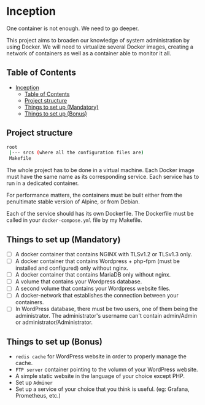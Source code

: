 # Inception

One container is not enough. We need to go deeper.

This project aims to broaden our knowledge of system administration by using Docker. We will need to virtualize several Docker images, creating a network of containers as well as a container able to monitor it all.

## Table of Contents

- [Inception](#inception)
  - [Table of Contents](#table-of-contents)
  - [Project structure](#project-structure)
  - [Things to set up (Mandatory)](#things-to-set-up-mandatory)
  - [Things to set up (Bonus)](#things-to-set-up-bonus)

## Project structure

```bash
root
 |--- srcs (where all the configuration files are)
 Makefile 
```

The whole project has to be done in a virtual machine. Each Docker image must have the same name as its corresponding service. Each service has to run in a dedicated container.

For performance matters, the containers must be built either from the penultimate stable version of Alpine, or from Debian.

Each of the service should has its own Dockerfile. The Dockerfile must be called in your `docker-compose.yml` file by my Makefile.

## Things to set up (Mandatory)

- [ ] A docker container that contains NGINX with TLSv1.2 or TLSv1.3 only.
- [ ] A docker container that contains Wordpress + php-fpm (must be installed and configured) only without nginx.
- [ ] A docker container that contains MariaDB only without nginx.
- [ ] A volume that contains your Wordpress database.
- [ ] A second volume that contains your Wordpress website files.
- [ ] A docker-network that establishes the connection between your containers.
- [ ] In WordPress database, there must be two users, one of them being the administrator. The administrator's username can't contain admin/Admin or administrator/Administrator.

## Things to set up (Bonus)

- `redis cache` for WordPress website in order to properly manage the cache.
- `FTP server` container pointing to the volumn of your WordPress website.
- A simple static website in the language of your choice except PHP.
- Set up `Adminer`
- Set up a service of your choice that you think is useful. (eg: Grafana, Prometheus, etc.)
